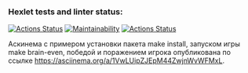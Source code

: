 ### Hexlet tests and linter status:
[![Actions Status](https://github.com/fedorsimakov/php-project-lvl1/workflows/hexlet-check/badge.svg)](https://github.com/fedorsimakov/php-project-lvl1/actions)
[![Maintainability](https://api.codeclimate.com/v1/badges/a99a88d28ad37a79dbf6/maintainability)](https://codeclimate.com/github/codeclimate/codeclimate/maintainability)
[![Actions Status](https://github.com/fedorsimakov/php-project-lvl1/actions/workflows/project-lint.yml/badge.svg)](https://github.com/fedorsimakov/php-project-lvl1/actions/workflows/project-lint.yml)

Аскинема с примером установки пакета make install, запуском игры make brain-even, победой и поражением игрока опубликована по ссылке https://asciinema.org/a/1VwLUipZJEpM44ZwjnWvWFMxL.
